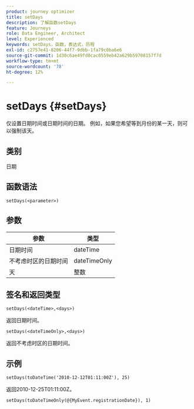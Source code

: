 ```yaml
---
product: journey optimizer
title: setDays
description: 了解函数setDays
feature: Journeys
role: Data Engineer, Architect
level: Experienced
keywords: setDays，函数，表达式，历程
exl-id: c2757e41-8206-44f7-9dbb-1fa79c0ba6e6
source-git-commit: 1d30c6ae49fd0cac0559eb42a629b59708157f7d
workflow-type: tm+mt
source-wordcount: '78'
ht-degree: 12%

---
```


# setDays {#setDays}

仅设置日期时间或日期时间的日期。 例如，如果您希望等到月份的某一天，则可以强制该天。

## 类别

日期

## 函数语法

`setDays(<parameter>)`

## 参数

| 参数 | 类型 |
|--- |--- |
| 日期时间 | dateTime |
| 不考虑时区的日期时间 | dateTimeOnly |
| 天 | 整数 |

## 签名和返回类型

`setDays(<dateTime>,<days>)`

返回日期时间。

`setDays(<dateTimeOnly>,<days>)`

返回不考虑时区的日期时间。

## 示例

`setDays(toDateTime('2010-12-12T01:11:00Z'), 25)`

返回2010-12-25T01:11:00Z。

`setDays(toDateTimeOnly(@{MyEvent.registrationDate}), 1)`

